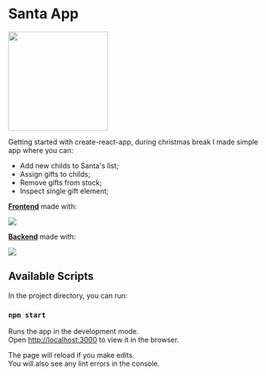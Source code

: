 # Santa App
<img src="https://i.imgur.com/9pRcoRx.png" height='200'/>



Getting started with create-react-app, during christmas break I made simple app where you can:
* Add new childs to Santa's list;
* Assign gifts to childs;
* Remove gifts from stock;
* Inspect single gift element;

<a href="https://github.com/cymmGithub/SantaApp---FRONT"><strong>Frontend</strong></a> made with:
 
<img src="https://skillicons.dev/icons?i=ts,react,css" />

<a href="https://github.com/cymmGithub/SantaApp---BACK"><strong>Backend</strong></a> made with:

<img src="https://skillicons.dev/icons?i=ts,mysql,express" />

## Available Scripts

In the project directory, you can run:

### `npm start`

Runs the app in the development mode.\
Open [http://localhost:3000](http://localhost:3000) to view it in the browser.

The page will reload if you make edits.\
You will also see any lint errors in the console.

